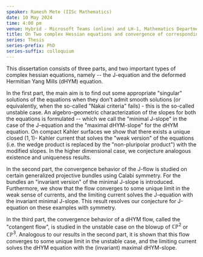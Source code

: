 ```yaml
---
speaker: Ramesh Mete (IISc Mathematics)
date: 10 May 2024
time: 4:00 pm
venue: Hybrid - Microsoft Teams (online) and LH-1, Mathematics Department
title: On Two complex Hessian equations and convergence of corresponding flows
series: Thesis
series-prefix: PhD
series-suffix: colloquium
---
```


This dissertation consists of three parts, and two important types of complex hessian equations, namely -- the J-equation and the deformed Hermitian Yang Mills (dHYM) equation. 

In the first part, the main aim is to find out some appropriate "singular" solutions of the equations when they don't admit smooth solutions 
(or equivalently, when the so-called "Nakai criteria" fails) - this is the so-called unstable case. An algebro-geometric characterization of the slopes for both the equations 
is formulated -- which we call the "minimal J-slope" in the case of the J-equation and the "maximal dHYM-slope" for the dHYM equation. 
On compact Kahler surfaces we show that there exists a unique closed $(1,1)$- Kahler current that solves the "weak version" 
of the equations (i.e. the wedge product is replaced by the "non-pluripolar product") with the modified 
slopes. In the higher dimensional case, we conjecture analogous existence and uniqueness results.

In the second part, the convergence behavior of the J-flow is studied on certain generalized projective bundles 
using Calabi symmetry. For the bundles an "invariant version" of the minimal J-slope is introduced. Furthermore, 
we show that the flow converges to some unique limit in the weak sense of currents, and the limiting current solves the J-equation with the 
invariant minimal J-slope. This result resolves our conjecture for J-equation on these examples with symmetry.

In the third part, the convergence behavior of a dHYM flow, called the "cotangent flow", is studied in the unstable case on the blowup of $\mathbb{CP}^2$ or $\mathbb{CP}^3$. 
Analogous to our results in the second part, it is shown that this flow converges to some unique limit in the unstable case, and the limiting current solves the dHYM equation with the (invariant) 
maximal dHYM-slope.

